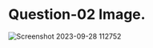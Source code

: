 # Question-02 Image.
![Screenshot 2023-09-28 112752](https://github.com/Khush0031/pw-skills-full-stack-web-dev-assignment-solution/assets/121889921/adb7cb28-2487-404d-85bd-e6a4c4bb23bb)
